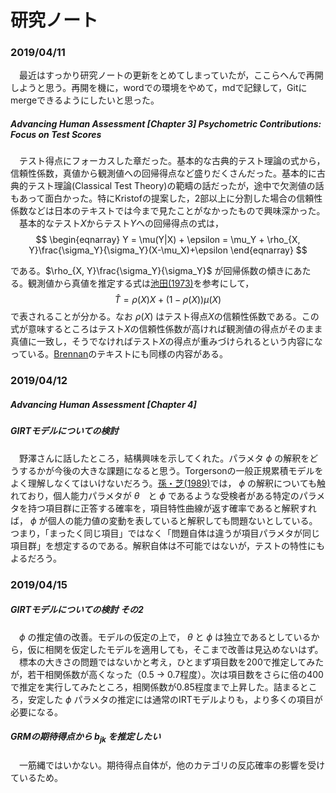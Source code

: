 # 研究ノート

### 2019/04/11
　最近はすっかり研究ノートの更新をとめてしまっていたが，ここらへんで再開しようと思う。再開を機に，wordでの環境をやめて，mdで記録して，Gitにmergeできるようにしたいと思った。  
##### Advancing Human Assessment [Chapter 3] Psychometric Contributions: Focus on Test Scores  
　テスト得点にフォーカスした章だった。基本的な古典的テスト理論の式から，信頼性係数，真値から観測値への回帰得点など盛りだくさんだった。基本的に古典的テスト理論(Classical Test Theory)の範疇の話だったが，途中で欠測値の話もあって面白かった。特にKristofの提案した，2部以上に分割した場合の信頼性係数などは日本のテキストでは今まで見たことがなかったもので興味深かった。  
　基本的なテスト$X$からテスト$Y$への回帰得点の式は，
$$
\begin{eqnarray}
Y = \mu(Y|X) + \epsilon = \mu_Y + \rho_{X, Y}\frac{\sigma_Y}{\sigma_Y}(X-\mu_X)+\epsilon
\end{eqnarray}
$$

である。$\rho_{X, Y}\frac{\sigma_Y}{\sigma_Y}$ が回帰係数の傾きにあたる。観測値から真値を推定する式は[池田(1973)](https://1drv.ms/b/s!AmmvfkpgY6-miNkvVhdUtaueG9-50Q)を参考にして，
$$
\hat T = \rho(X)X+(1-\rho(X))\mu(X)
$$
で表されることが分かる。なお $\rho(X)$ はテスト得点$X$の信頼性係数である。この式が意味するところはテスト$X$の信頼性係数が高ければ観測値の得点がそのまま真値に一致し，そうでなければテスト$X$の得点が重みづけられるという内容になっている。[Brennan](https://1drv.ms/b/s!AmmvfkpgY6-miNku6OA25627QDu-fw)のテキストにも同様の内容がある。

### 2019/04/12
##### Advancing Human Assessment [Chapter 4]  

##### GIRTモデルについての検討  

　野澤さんに話したところ，結構興味を示してくれた。パラメタ $\phi$ の解釈をどうするかが今後の大きな課題になると思う。Torgersonの一般正規累積モデルをよく理解しなくてはいけないだろう。[孫・芝(1989)](https://www.jstage.jst.go.jp/article/jjep1953/38/4/38_360/_pdf)では， $\phi$ の解釈についても触れており，個人能力パラメタが $\theta$　と $\phi$ であるような受検者がある特定のパラメタを持つ項目群に正答する確率を，項目特性曲線が返す確率であると解釈すれば， $\phi$ が個人の能力値の変動を表していると解釈しても問題ないとしている。つまり，「まったく同じ項目」ではなく「問題自体は違うが項目パラメタが同じ項目群」を想定するのである。解釈自体は不可能ではないが，テストの特性にもよるだろう。

### 2019/04/15
##### GIRTモデルについての検討 その2
　$\phi$ の推定値の改善。モデルの仮定の上で， $\theta$ と $\phi$ は独立であるとしているから，仮に相関を仮定したモデルを適用しても，そこまで改善は見込めないはず。  
　標本の大きさの問題ではないかと考え，ひとまず項目数を200で推定してみたが，若干相関係数が高くなった（0.5 -> 0.7程度）。次は項目数をさらに倍の400で推定を実行してみたところ，相関係数が0.85程度まで上昇した。詰まるところ，安定した $\phi$ パラメタの推定には通常のIRTモデルよりも，より多くの項目が必要になる。
##### GRMの期待得点から $b_{jk}$ を推定したい
　一筋縄ではいかない。期待得点自体が，他のカテゴリの反応確率の影響を受けているため。
